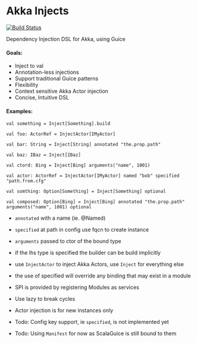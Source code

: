 Akka Injects
==========================
[![Build Status](https://travis-ci.org/jw3/akka-injects.svg?branch=master)](https://travis-ci.org/jw3/akka-injects)

Dependency Injection DSL for Akka, using Guice

#### Goals:

- Inject to val
- Annotation-less injections
- Support traditional Guice patterns
- Flexibility
- Context sensitive Akka Actor injection
- Concise, Intuitive DSL

#### Examples:

```val something = Inject[Something].build```

```val foo: ActorRef = InjectActor[IMyActor]```

```val bar: String = Inject[String] annotated "the.prop.path"```

```val baz: IBaz = Inject[IBaz]```

```val ctord: Bing = Inject[Bing] arguments("name", 1001)```

```val actor: ActorRef = InjectActor[IMyActor] named "bob" specified "path.from.cfg"```

```val somthing: Option[Something] = Inject[Something] optional```

```val composed: Option[Bing] = Inject[Bing] annotated "the.prop.path" arguments("name", 1001) optional```

- ```annotated``` with a name (ie. @Named)
- ```specified``` at path in config use fqcn to create instance
- ```arguments``` passed to ctor of the bound type
- if the lhs type is specified the builder can be build implicitly
- use ```InjectActor``` to inject Akka Actors, use ```Inject``` for everything else
- the use of specified will override any binding that may exist in a module
- SPI is provided by registering Modules as services
- Use lazy to break cycles
- Actor injection is for new instances only

- Todo: Config key support, ie ```specified```, is not implemented yet
- Todo: Using ```Manifest``` for now as ScalaGuice is still bound to them
